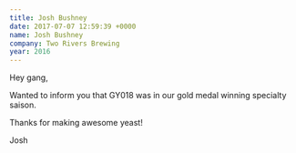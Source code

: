 ```yaml
---
title: Josh Bushney
date: 2017-07-07 12:59:39 +0000
name: Josh Bushney
company: Two Rivers Brewing
year: 2016
---
```



Hey gang,

Wanted to inform you that GY018 was in our gold medal winning specialty saison.

Thanks for making awesome yeast!

Josh